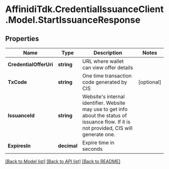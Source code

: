 # AffinidiTdk.CredentialIssuanceClient.Model.StartIssuanceResponse

## Properties

Name | Type | Description | Notes
------------ | ------------- | ------------- | -------------
**CredentialOfferUri** | **string** | URL where wallet can view offer details | 
**TxCode** | **string** | One time transaction code generated by CIS | [optional] 
**IssuanceId** | **string** | Website&#39;s internal identifier. Website may use to get info about the status of issuance flow. If it is not provided, CIS will generate one. | 
**ExpiresIn** | **decimal** | Expire time in seconds | 

[[Back to Model list]](../README.md#documentation-for-models) [[Back to API list]](../README.md#documentation-for-api-endpoints) [[Back to README]](../README.md)

